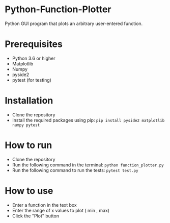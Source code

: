# Python-Function-Plotter
Python GUI program that plots an arbitrary user-entered function.

# Prerequisites
- Python 3.6 or higher
- Matplotlib
- Numpy
- pyside2
- pytest (for testing)

# Installation
- Clone the repository
- Install the required packages using pip:
```pip install pyside2 matplotlib numpy pytest```

# How to run
- Clone the repository
- Run the following command in the terminal:
```python function_plotter.py```
- Run the following command to run the tests:
```pytest test.py```

# How to use
- Enter a function in the text box
- Enter the range of x values to plot ( min , max)
- Click the "Plot" button

